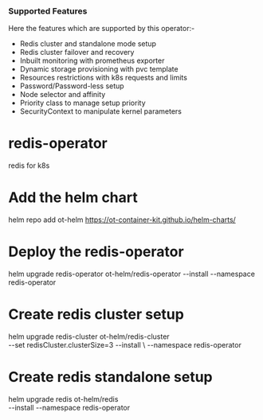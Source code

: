 ### Supported Features

Here the features which are supported by this operator:-

- Redis cluster and standalone mode setup
- Redis cluster failover and recovery
- Inbuilt monitoring with prometheus exporter
- Dynamic storage provisioning with pvc template
- Resources restrictions with k8s requests and limits
- Password/Password-less setup
- Node selector and affinity
- Priority class to manage setup priority
- SecurityContext to manipulate kernel parameters

# redis-operator
redis for k8s
# Add the helm chart
helm repo add ot-helm https://ot-container-kit.github.io/helm-charts/
# Deploy the redis-operator
helm upgrade redis-operator ot-helm/redis-operator --install --namespace redis-operator

# Create redis cluster setup
helm upgrade redis-cluster ot-helm/redis-cluster \
  --set redisCluster.clusterSize=3 --install \ 
  --namespace redis-operator

# Create redis standalone setup
helm upgrade redis ot-helm/redis \
  --install --namespace redis-operator
